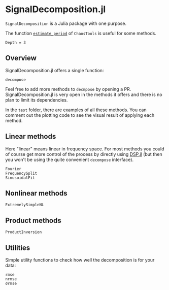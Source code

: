 # SignalDecomposition.jl

`SignalDecomposition` is a Julia package with one purpose.

The function [`estimate_period`](https://juliadynamics.github.io/DynamicalSystems.jl/dev/chaos/periodicity/#ChaosTools.estimate_period) of `ChaosTools` is useful for some methods.

```@contents
Depth = 3
```

## Overview
SignalDecomposition.jl offers a single function:
```@docs
decompose
```
Feel free to add more methods to `decmpose` by opening a PR.
SignalDecomposition.jl is very open in the methods it offers and there is no plan to limit its dependencies.

In the `test` folder, there are examples of all these methods. You can comment out the plotting code to see the visual result of applying each method.

## Linear methods
Here "linear" means linear in frequency space. For most methods you could of course get more control of the process by directly using [DSP.jl](https://github.com/JuliaDSP/DSP.jl/) (but then you won't be using the quite convenient `decompose` interface).
```@docs
Fourier
FrequencySplit
SinusoidalFit
```

## Nonlinear methods
```@docs
ExtremelySimpleNL
```

## Product methods
```@docs
ProductInversion
```

## Utilities
Simple utility functions to check how well the decomposition is for your data:
```@docs
rmse
nrmse
σrmse
```
